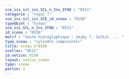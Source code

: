 ```yaml
---
sce_iss_scl_iss_SCL_n_Inv_IFAO : "8511"
categorie : "royal ?"
sce_iss_scl_iss_SCE_id_sceau : "0156"
typeObjet : "Sceau"
sce_iss_SCL_n_Inv_IFAO : "8511"
id_sceau : "0156"
motif : "texte hiéroglyphique : jmȝḫy ?, [w]ḥȝt, ... "
type_sceau : "cylindre (empreinte)"
title: sceau n°0156
scelles: "8511"
id_notice: 0156
layout: notice_sceau
type: sceau
partie: 1
---
```

